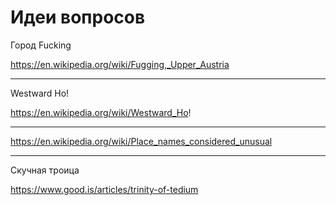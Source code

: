 # Идеи вопросов

Город Fucking

<https://en.wikipedia.org/wiki/Fugging,_Upper_Austria>

----

Westward Ho!

<https://en.wikipedia.org/wiki/Westward_Ho>!

----

<https://en.wikipedia.org/wiki/Place_names_considered_unusual>

----

Скучная троица

<https://www.good.is/articles/trinity-of-tedium>
